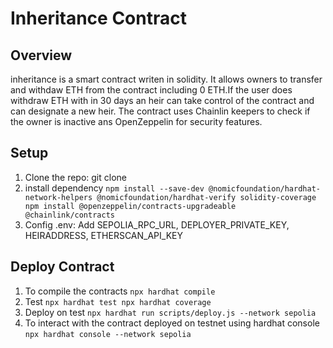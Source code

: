 # Inheritance Contract
## Overview 
inheritance is a smart contract writen in  solidity. It allows owners to transfer and withdaw ETH from the contract including 0 ETH.If the user does withdraw ETH with in 30 days an heir can take control of the contract and can designate a new heir. The contract uses Chainlin keepers to check if the owner is inactive ans OpenZeppelin for security features.

## Setup
1. Clone the repo: git clone<repo>
2. install dependency
` npm install --save-dev @nomicfoundation/hardhat-network-helpers @nomicfoundation/hardhat-verify solidity-coverage
npm install @openzeppelin/contracts-upgradeable @chainlink/contracts `
3. Config .env: Add SEPOLIA_RPC_URL, DEPLOYER_PRIVATE_KEY, HEIRADDRESS, ETHERSCAN_API_KEY

## Deploy Contract
1. To compile the contracts 
`npx hardhat compile`
2. Test 
`npx hardhat test
npx hardhat coverage`
3. Deploy on test 
`npx hardhat run scripts/deploy.js --network sepolia`
4. To interact with the contract deployed on testnet using hardhat console
`npx hardhat console --network sepolia`